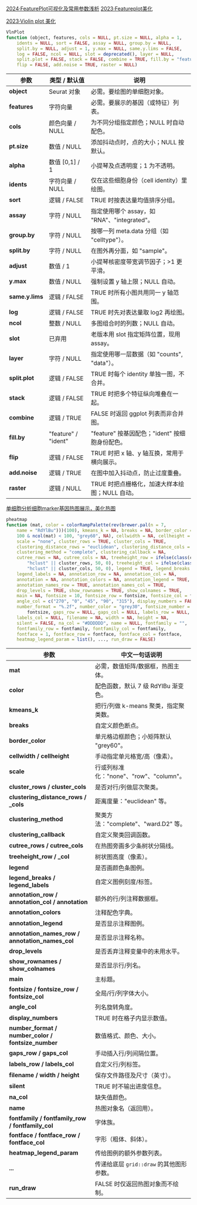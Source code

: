 [2024·FeaturePlot可视化及常用参数浅析](https://mp.weixin.qq.com/s/y5OUrAa9F8SIuZY-QqOKIw)
[2023·Featureplot美化](https://mp.weixin.qq.com/s/SVnOLyTWUSr4ynG6ps1ZZQ)

[2023·Violin plot 美化](https://mp.weixin.qq.com/s/YXjK59_jkZtXrK4WqtpX9A)
```R
VlnPlot
function (object, features, cols = NULL, pt.size = NULL, alpha = 1, 
    idents = NULL, sort = FALSE, assay = NULL, group.by = NULL, 
    split.by = NULL, adjust = 1, y.max = NULL, same.y.lims = FALSE, 
    log = FALSE, ncol = NULL, slot = deprecated(), layer = NULL, 
    split.plot = FALSE, stack = FALSE, combine = TRUE, fill.by = "feature", 
    flip = FALSE, add.noise = TRUE, raster = NULL)
```
| 参数              | 类型 / 默认值            | 说明                                 |
| --------------- | ------------------- | ---------------------------------- |
| **object**      | Seurat 对象           | 必需。要绘图的单细胞对象。                      |
| **features**    | 字符向量                | 必需。要展示的基因（或特征）列表。                  |
| **cols**        | 颜色向量 / NULL         | 为不同分组指定颜色；NULL 时自动配色。              |
| **pt.size**     | 数值 / NULL           | 添加抖动点时，点的大小；NULL 按默认。              |
| **alpha**       | 数值 \[0,1] / 1       | 小提琴及点透明度；1 为不透明。                   |
| **idents**      | 字符向量 / NULL         | 仅在这些细胞身份（cell identity）里绘图。        |
| **sort**        | 逻辑 / FALSE          | TRUE 时按表达量均值排序分组。                  |
| **assay**       | 字符 / NULL           | 指定使用哪个 assay，如 "RNA"、"integrated"。 |
| **group.by**    | 字符 / NULL           | 按哪一列 meta.data 分组（如 "celltype"）。   |
| **split.by**    | 字符 / NULL           | 在图外再分面，如 "sample"。                 |
| **adjust**      | 数值 / 1              | 小提琴核密度带宽调节因子；>1 更平滑。               |
| **y.max**       | 数值 / NULL           | 强制设置 y 轴上限；NULL 自动。                |
| **same.y.lims** | 逻辑 / FALSE          | TRUE 时所有小图共用同一 y 轴范围。              |
| **log**         | 逻辑 / FALSE          | TRUE 时先对表达量取 log2 再绘图。             |
| **ncol**        | 整数 / NULL           | 多图组合时的列数；NULL 自动。                  |
| **slot**        | 已弃用                 | 老版本用 slot 指定矩阵位置，现用 assay。         |
| **layer**       | 字符 / NULL           | 指定使用哪一层数据（如 "counts", "data"）。     |
| **split.plot**  | 逻辑 / FALSE          | TRUE 时每个 identity 单独一图，不合并。        |
| **stack**       | 逻辑 / FALSE          | TRUE 时把多个特征纵向堆叠在一起。                |
| **combine**     | 逻辑 / TRUE           | FALSE 时返回 ggplot 列表而非合并图。          |
| **fill.by**     | "feature" / "ident" | "feature" 按基因配色；"ident" 按细胞身份配色。   |
| **flip**        | 逻辑 / FALSE          | TRUE 时把 x 轴、y 轴互换，常用于横向展示。         |
| **add.noise**   | 逻辑 / TRUE           | 在图中加入抖动点，防止过度重叠。                   |
| **raster**      | 逻辑 / NULL           | TRUE 时把点栅格化，加速大样本绘图；NULL 自动。       |


[单细胞分析细胞marker基因热图展示，美化热图](https://mp.weixin.qq.com/s/r6b6qWrNBQhVqRJE4XaVaw)
```R
pheatmap
function (mat, color = colorRampPalette(rev(brewer.pal(n = 7, 
    name = "RdYlBu")))(100), kmeans_k = NA, breaks = NA, border_color = ifelse(nrow(mat) < 
    100 & ncol(mat) < 100, "grey60", NA), cellwidth = NA, cellheight = NA, 
    scale = "none", cluster_rows = TRUE, cluster_cols = TRUE, 
    clustering_distance_rows = "euclidean", clustering_distance_cols = "euclidean", 
    clustering_method = "complete", clustering_callback = NA, 
    cutree_rows = NA, cutree_cols = NA, treeheight_row = ifelse(class(cluster_rows) == 
        "hclust" || cluster_rows, 50, 0), treeheight_col = ifelse(class(cluster_cols) == 
        "hclust" || cluster_cols, 50, 0), legend = TRUE, legend_breaks = NA, 
    legend_labels = NA, annotation_row = NA, annotation_col = NA, 
    annotation = NA, annotation_colors = NA, annotation_legend = TRUE, 
    annotation_names_row = TRUE, annotation_names_col = TRUE, 
    drop_levels = TRUE, show_rownames = TRUE, show_colnames = TRUE, 
    main = NA, fontsize = 10, fontsize_row = fontsize, fontsize_col = fontsize, 
    angle_col = c("270", "0", "45", "90", "315"), display_numbers = FALSE, 
    number_format = "%.2f", number_color = "grey30", fontsize_number = 0.8 * 
        fontsize, gaps_row = NULL, gaps_col = NULL, labels_row = NULL, 
    labels_col = NULL, filename = NA, width = NA, height = NA, 
    silent = FALSE, na_col = "#DDDDDD", name = NULL, fontfamily = "", 
    fontfamily_row = fontfamily, fontfamily_col = fontfamily, 
    fontface = 1, fontface_row = fontface, fontface_col = fontface, 
    heatmap_legend_param = list(), ..., run_draw = FALSE) 
```
| 参数                                                    | 中文一句话说明                       |
| ----------------------------------------------------- | ----------------------------- |
| **mat**                                               | 必需，数值矩阵/数据框，热图主体。             |
| **color**                                             | 配色函数，默认 7 级 RdYlBu 渐变色。       |
| **kmeans\_k**                                         | 把行/列做 k-means 聚类，指定聚类数。       |
| **breaks**                                            | 自定义颜色断点。                      |
| **border\_color**                                     | 单元格边框颜色；小矩阵默认 "grey60"。       |
| **cellwidth / cellheight**                            | 手动指定单元格宽/高（像素）。               |
| **scale**                                             | 行或列标准化："none"、"row"、"column"。 |
| **cluster\_rows / cluster\_cols**                     | 是否对行/列做层次聚类。                  |
| **clustering\_distance\_rows / \_cols**               | 距离度量："euclidean" 等。           |
| **clustering\_method**                                | 聚类方法："complete"、"ward.D2" 等。  |
| **clustering\_callback**                              | 自定义聚类回调函数。                    |
| **cutree\_rows / cutree\_cols**                       | 在热图旁画多少条树状分隔线。                |
| **treeheight\_row / \_col**                           | 树状图高度（像素）。                    |
| **legend**                                            | 是否画颜色条图例。                     |
| **legend\_breaks / legend\_labels**                   | 自定义图例刻度/标签。                   |
| **annotation\_row / annotation\_col / annotation**    | 额外的行/列注释数据框。                  |
| **annotation\_colors**                                | 注释配色字典。                       |
| **annotation\_legend**                                | 是否显示注释图例。                     |
| **annotation\_names\_row / annotation\_names\_col**   | 是否显示注释名称。                     |
| **drop\_levels**                                      | 是否丢弃注释变量中的未用水平。               |
| **show\_rownames / show\_colnames**                   | 是否显示行/列名。                     |
| **main**                                              | 主标题。                          |
| **fontsize / fontsize\_row / fontsize\_col**          | 全局/行/列字体大小。                   |
| **angle\_col**                                        | 列名旋转角度。                       |
| **display\_numbers**                                  | TRUE 时在格子内显示数值。               |
| **number\_format / number\_color / fontsize\_number** | 数值格式、颜色、大小。                   |
| **gaps\_row / gaps\_col**                             | 手动插入行/列间隔位置。                  |
| **labels\_row / labels\_col**                         | 自定义行/列标签。                     |
| **filename / width / height**                         | 保存文件路径及尺寸（英寸）。                |
| **silent**                                            | TRUE 时不输出进度信息。                |
| **na\_col**                                           | 缺失值颜色。                        |
| **name**                                              | 热图对象名（返回用）。                   |
| **fontfamily / fontfamily\_row / fontfamily\_col**    | 字体族。                          |
| **fontface / fontface\_row / fontface\_col**          | 字形（粗体、斜体）。                    |
| **heatmap\_legend\_param**                            | 传给图例的额外参数列表。                  |
| **...**                                               | 传递给底层 `grid::draw` 的其他图形参数。   |
| **run\_draw**                                         | FALSE 时仅返回热图对象而不绘制。           |
